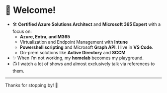 # 👋 Welcome!

<!--
**fadwen/fadwen** is a ✨ _special_ ✨ repository because its `README.md` (this file) appears on your GitHub profile.

Here are some ideas to get you started:

- 🔭 I’m currently working on ...
- 🌱 I’m currently learning ...
- 👯 I’m looking to collaborate on ...
- 🤔 I’m looking for help with ...
- 💬 Ask me about ...
- 📫 How to reach me: ...
- 😄 Pronouns: ...
- ⚡ Fun fact: ...
-->
- 🛠 **Certified Azure Solutions Architect** and **Microsoft 365 Expert** with a focus on:
  - **Azure, Entra, and M365**  
  - Virtualization and Endpoint Management with **Intune** 
  - **Powershell scripting** and Microsoft **Graph API**.  I live in **VS Code**.
  - On-prem solutions like **Active Directory** and **SCCM**  
- ✨ When I’m not working, my **homelab** becomes my playground.  
- 📺 I watch a lot of shows and almost exclusively talk via references to them.
---

Thanks for stopping by! 🚀
